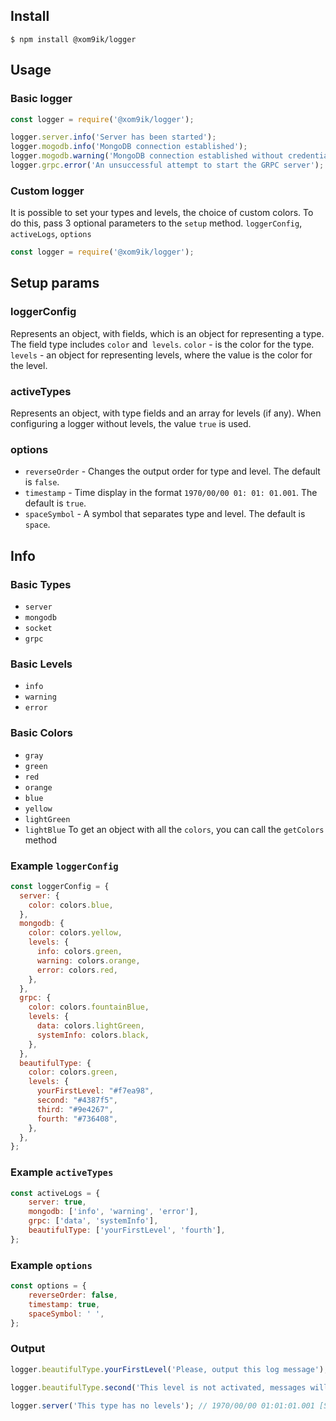 ## Install

```console
$ npm install @xom9ik/logger
```

## Usage

### Basic logger
```js
const logger = require('@xom9ik/logger');

logger.server.info('Server has been started');
logger.mogodb.info('MongoDB connection established');
logger.mogodb.warning('MongoDB connection established without credentials');
logger.grpc.error('An unsuccessful attempt to start the GRPC server');
```

### Custom logger

It is possible to set your types and levels, the choice of custom colors.
To do this, pass 3 optional parameters to the `setup` method. `loggerConfig`,` activeLogs`, `options`
```js
const logger = require('@xom9ik/logger');
```

## Setup params

### loggerConfig
Represents an object, with fields, which is an object for representing a type.
The field type includes `color` and` levels`.
`color` - is the color for the type.
`levels` - an object for representing levels, where the value is the color for the level.

### activeTypes
Represents an object, with type fields and an array for levels (if any). When configuring a logger without levels, the value `true` is used.

### options
- `reverseOrder` - Changes the output order for type and level. The default is `false`.
- `timestamp` - Time display in the format `1970/00/00 01: 01: 01.001`. The default is `true`.
- `spaceSymbol` - A symbol that separates type and level. The default is `space`.

## Info

### Basic Types
- `server`
- `mongodb`
- `socket`
- `grpc`

### Basic Levels
- `info`
- `warning`
- `error`

### Basic Colors
- `gray`
- `green`
- `red`
- `orange`
- `blue`
- `yellow`
- `lightGreen`
- `lightBlue`
To get an object with all the `colors`, you can call the `getColors` method

### Example `loggerConfig`
```js
const loggerConfig = {
  server: {
    color: colors.blue,
  },
  mongodb: {
    color: colors.yellow,
    levels: {
      info: colors.green,
      warning: colors.orange,
      error: colors.red,
    },
  },
  grpc: {
    color: colors.fountainBlue,
    levels: {
      data: colors.lightGreen,
      systemInfo: colors.black,
    },
  },
  beautifulType: {
    color: colors.green,
    levels: {
      yourFirstLevel: "#f7ea98",
      second: "#4387f5",
      third: "#9e4267",
      fourth: "#736408",
    },
  },
};
```

### Example `activeTypes`
```js
const activeLogs = {
    server: true,
    mongodb: ['info', 'warning', 'error'],
    grpc: ['data', 'systemInfo'],
    beautifulType: ['yourFirstLevel', 'fourth'],
};
```

### Example `options`
```js
const options = {
    reverseOrder: false,
    timestamp: true,
    spaceSymbol: ' ',
};
```

### Output 
```js
logger.beautifulType.yourFirstLevel('Please, output this log message'); // 1970/00/00 01:01:01.001 [BEAUTIFULTYPE] [YOURFIRSTLEVEL] Please, output this log message
``` 


```js
logger.beautifulType.second('This level is not activated, messages will not be displayed');
```

```js
logger.server('This type has no levels'); // 1970/00/00 01:01:01.001 [SERVER] This type has no levels
```
